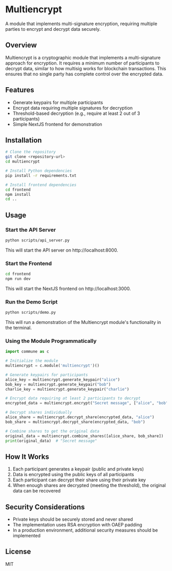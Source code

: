 
# Multiencrypt

A module that implements multi-signature encryption, requiring multiple parties to encrypt and decrypt data securely.

## Overview

Multiencrypt is a cryptographic module that implements a multi-signature approach for encryption. It requires a minimum number of participants to decrypt data, similar to how multisig works for blockchain transactions. This ensures that no single party has complete control over the encrypted data.

## Features

- Generate keypairs for multiple participants
- Encrypt data requiring multiple signatures for decryption
- Threshold-based decryption (e.g., require at least 2 out of 3 participants)
- Simple NextJS frontend for demonstration

## Installation

```bash
# Clone the repository
git clone <repository-url>
cd multiencrypt

# Install Python dependencies
pip install -r requirements.txt

# Install frontend dependencies
cd frontend
npm install
cd ..
```

## Usage

### Start the API Server

```bash
python scripts/api_server.py
```

This will start the API server on http://localhost:8000.

### Start the Frontend

```bash
cd frontend
npm run dev
```

This will start the NextJS frontend on http://localhost:3000.

### Run the Demo Script

```bash
python scripts/demo.py
```

This will run a demonstration of the Multiencrypt module's functionality in the terminal.

### Using the Module Programmatically

```python
import commune as c

# Initialize the module
multiencrypt = c.module('multiencrypt')()

# Generate keypairs for participants
alice_key = multiencrypt.generate_keypair("alice")
bob_key = multiencrypt.generate_keypair("bob")
charlie_key = multiencrypt.generate_keypair("charlie")

# Encrypt data requiring at least 2 participants to decrypt
encrypted_data = multiencrypt.encrypt("Secret message", ["alice", "bob", "charlie"])

# Decrypt shares individually
alice_share = multiencrypt.decrypt_share(encrypted_data, "alice")
bob_share = multiencrypt.decrypt_share(encrypted_data, "bob")

# Combine shares to get the original data
original_data = multiencrypt.combine_shares([alice_share, bob_share])
print(original_data)  # "Secret message"
```

## How It Works

1. Each participant generates a keypair (public and private keys)
2. Data is encrypted using the public keys of all participants
3. Each participant can decrypt their share using their private key
4. When enough shares are decrypted (meeting the threshold), the original data can be recovered

## Security Considerations

- Private keys should be securely stored and never shared
- The implementation uses RSA encryption with OAEP padding
- In a production environment, additional security measures should be implemented

## License

MIT
